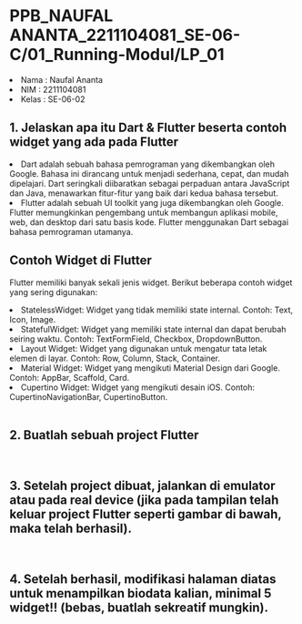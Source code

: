 
# PPB_NAUFAL ANANTA_2211104081_SE-06-C/01_Running-Modul/LP_01

<li> Nama   : Naufal Ananta
<li> NIM    : 2211104081
<li> Kelas  : SE-06-02

## 1. Jelaskan apa itu Dart & Flutter beserta contoh widget yang ada pada Flutter

<li> Dart adalah sebuah bahasa pemrograman yang dikembangkan oleh Google. Bahasa ini dirancang untuk menjadi sederhana, cepat, dan mudah dipelajari. Dart seringkali diibaratkan sebagai perpaduan antara JavaScript dan Java, menawarkan fitur-fitur yang baik dari kedua bahasa tersebut.</li>
<li>Flutter adalah sebuah UI toolkit yang juga dikembangkan oleh Google. Flutter memungkinkan pengembang untuk membangun aplikasi mobile, web, dan desktop dari satu basis kode. Flutter menggunakan Dart sebagai bahasa pemrograman utamanya.</li>

## Contoh Widget di Flutter
Flutter memiliki banyak sekali jenis widget. Berikut beberapa contoh widget yang sering digunakan:

  <li>StatelessWidget: Widget yang tidak memiliki state internal. Contoh: Text, Icon, Image.</li>
  <li>StatefulWidget: Widget yang memiliki state internal dan dapat berubah seiring waktu. Contoh: TextFormField, Checkbox, DropdownButton.</li>
  <li>Layout Widget: Widget yang digunakan untuk mengatur tata letak elemen di layar. Contoh: Row, Column, Stack, Container.</li>
  <li>Material Widget: Widget yang mengikuti Material Design dari Google. Contoh: AppBar, Scaffold, Card.</li>
  <li>Cupertino Widget: Widget yang mengikuti desain iOS. Contoh: CupertinoNavigationBar, CupertinoButton.</li>

  </br>
  
## 2. Buatlah sebuah project Flutter

</br>

## 3. Setelah project dibuat, jalankan di emulator atau pada real device (jika pada tampilan telah keluar project Flutter seperti gambar di bawah, maka telah berhasil).


</br>

## 4. Setelah berhasil, modifikasi halaman diatas untuk menampilkan biodata kalian, minimal 5 widget!! (bebas, buatlah sekreatif mungkin).
